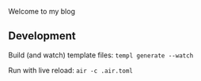 Welcome to my blog

## Development
Build (and watch) template files:
`templ generate --watch`

Run with live reload:
`air -c .air.toml`
